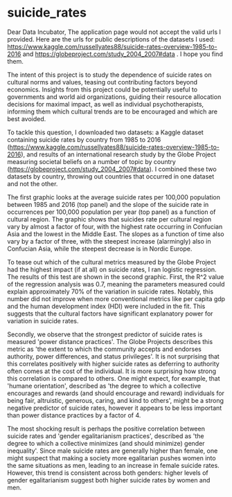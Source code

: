 # suicide_rates

Dear Data Incubator,
  The application page would not accept the valid urls I provided. Here are the urls for public descriptions of the datasets I used: https://www.kaggle.com/russellyates88/suicide-rates-overview-1985-to-2016 and https://globeproject.com/study_2004_2007#data . I hope you find them.
  
  
The intent of this project is to study the dependence of suicide rates on cultural norms and values, teasing out contributing factors beyond economics. Insights from this project could be potentially useful to governments and world aid organizations, guiding their resource allocation decisions for maximal impact, as well as individual psychotherapists, informing them which cultural trends are to be encouraged and which are best avoided. 

To tackle this question, I downloaded two datasets: a Kaggle dataset containing suicide rates by country from 1985 to 2016 (https://www.kaggle.com/russellyates88/suicide-rates-overview-1985-to-2016), and results of an international research study by the Globe Project measuring societal beliefs on a number of topic by country (https://globeproject.com/study_2004_2007#data). I combined these two datasets by country, throwing out countries that occurred in one dataset and not the other. 

The first graphic looks at the average suicide rates per 100,000 population between 1985 and 2016 (top panel) and the slope of the suicide rate in occurrences per 100,000 population per year (top panel) as a function of cultural region. The graphic shows that suicides rate per cultural region vary by almost a factor of four, with the highest rate occurring in Confucian Asia and the lowest in the Middle East.  The slopes as a function of time also vary by a factor of three, with the steepest increase (alarmingly) also in Confucian Asia, while the steepest decrease is in Nordic Europe.

To tease out which of the cultural metrics measured by the Globe Project had the highest impact (if at all) on suicide rates, I ran logistic regression. The results of this test are shown in the second graphic. First, the R^2 value of the regression analysis was 0.7, meaning the parameters measured could explain approximately 70% of the variation in suicide rates. Notably, this number did not improve when more conventional metrics like per capita gdp and the human development index (HDI) were included in the fit. This suggests that the cultural factors have significant explanatory power for variation in suicide rates. 

Secondly, we observe that the strongest predictor of suicide rates is measured 'power distance practices'. The Globe Projects describes this metric as 'the extent to which the community accepts and endorses authority, power differences, and status privileges'. It is not surprising that this correlates positively with higher suicide rates as deferring to authority often comes at the cost of the individual. It is more surprising how strong this correlation is compared to others. One might expect, for example, that 'humane orientation', described as 'the degree to which a collective encourages and rewards (and should encourage and reward) individuals for being fair, altruistic, generous, caring, and kind to others', might be a strong negative predictor of suicide rates, however it appears to be less important than power distance practices by a factor of 4. 

The most shocking result is perhaps the positive correlation between suicide rates and 'gender egalitarianism practices', described as 'the degree to which a collective minimizes (and should minimize) gender inequality'. Since male suicide rates are generally higher than female, one might suspect that making a society more egalitarian pushes women into the same situations as men, leading to an increase in female suicide rates. However, this trend is consistent across both genders: higher levels of gender egalitarianism suggest both higher suicide rates by women and men. 

